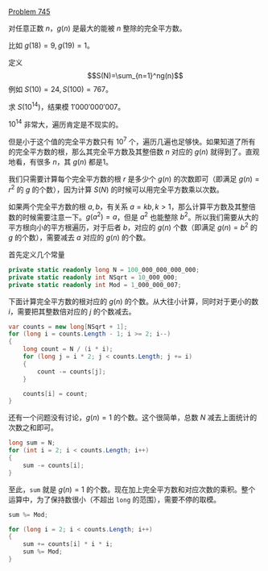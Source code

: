 [Problem 745](https://projecteuler.net/problem=745 "Problem 745 - Project Euler")

对任意正数 $n$，$g(n)$ 是最大的能被 $n$ 整除的完全平方数。

比如 $g(18)=9,g(19)=1$。

定义
$$S(N)=\sum_{n=1}^ng(n)$$
例如 $S(10)=24,S(100)=767$。

求 $S(10^{14})$，结果模 $1'000'000'007$。

$10^{14}$ 非常大，遍历肯定是不现实的。

但是小于这个值的完全平方数只有 $10^7$ 个，遍历几遍也足够快。如果知道了所有的完全平方数的根，那么其完全平方数及其整倍数 $n$ 对应的 $g(n)$ 就得到了。直观地看，有很多 $n$，其 $g(n)$ 都是1。

我们只需要计算每个完全平方数的根 $r$ 是多少个 $g(n)$ 的次数即可（即满足 $g(n)=r^2$ 的 $g$ 的个数），因为计算 $S(N)$ 的时候可以用完全平方数乘以次数。

如果两个完全平方数的根 $a,b$，有关系 $a=kb,k>1$，那么计算平方数及其整倍数的时候需要注意一下。$g(a^2)=a$，但是 $a^2$ 也能整除 $b^2$。所以我们需要从大的平方根向小的平方根遍历，对于后者 $b$，对应的 $g(n)$ 个数（即满足 $g(n)=b^2$ 的 $g$ 的个数），需要减去 $a$ 对应的 $g(n)$ 的个数。

首先定义几个常量
```csharp
private static readonly long N = 100_000_000_000_000;
private static readonly int NSqrt = 10_000_000;
private static readonly int Mod = 1_000_000_007;
```
下面计算完全平方数的根对应的 $g(n)$ 的个数。从大往小计算，同时对于更小的数 $i$，需要把其整数倍对应的 $j$ 的个数减去。
```csharp
var counts = new long[NSqrt + 1];
for (long i = counts.Length - 1; i >= 2; i--)
{
    long count = N / (i * i);
    for (long j = i * 2; j < counts.Length; j += i)
    {
        count -= counts[j];
    }

    counts[i] = count;
}
```
还有一个问题没有讨论，$g(n)=1$ 的个数。这个很简单，总数 $N$ 减去上面统计的次数之和即可。
```csharp
long sum = N;
for (int i = 2; i < counts.Length; i++)
{
    sum -= counts[i];
}
```
至此，`sum` 就是 $g(n)=1$ 的个数。现在加上完全平方数和对应次数的乘积。整个运算中，为了保持数很小（不超出 `long` 的范围），需要不停的取模。
```csharp
sum %= Mod;

for (long i = 2; i < counts.Length; i++)
{
    sum += counts[i] * i * i;
    sum %= Mod;
}
```
